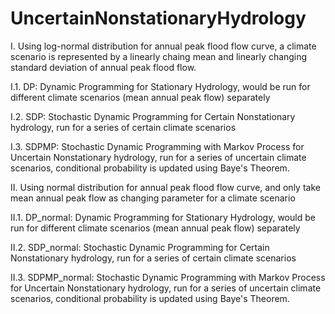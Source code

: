 # UncertainNonstationaryHydrology

I. Using log-normal distribution for annual peak flood flow curve, a climate scenario is represented by a linearly chaing mean and linearly changing standard deviation of annual peak flood flow.

I.1. DP: Dynamic Programming for Stationary Hydrology, would be run for different climate scenarios (mean annual peak flow) separately

I.2. SDP: Stochastic Dynamic Programming for Certain Nonstationary hydrology, run for a series of certain climate scenarios

I.3. SDPMP: Stochastic Dynamic Programming with Markov Process for Uncertain Nonstationary hydrology, run for a series of uncertain climate scenarios, conditional probability is updated using Baye's Theorem.





II. Using normal distribution for annual peak flood flow curve, and only take mean annual peak flow as changing parameter for a climate scenario

II.1. DP_normal: Dynamic Programming for Stationary Hydrology, would be run for different climate scenarios (mean annual peak flow) separately

II.2. SDP_normal: Stochastic Dynamic Programming for Certain Nonstationary hydrology, run for a series of certain climate scenarios

II.3. SDPMP_normal: Stochastic Dynamic Programming with Markov Process for Uncertain Nonstationary hydrology, run for a series of uncertain climate scenarios, conditional probability is updated using Baye's Theorem.
